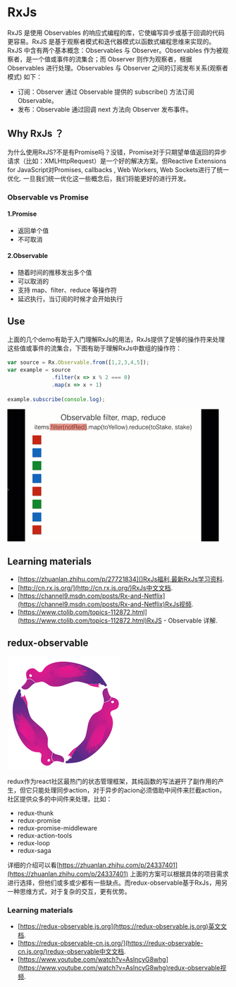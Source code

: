 # RxJs

RxJS 是使用 Observables 的响应式编程的库，它使编写异步或基于回调的代码更容易。RxJS 是基于观察者模式和迭代器模式以函数式编程思维来实现的。
RxJS 中含有两个基本概念：Observables 与 Observer。Observables 作为被观察者，是一个值或事件的流集合；而 Observer 则作为观察者，根据 Observables 
进行处理。Observables 与 Observer 之间的订阅发布关系(观察者模式) 如下：

- 订阅：Observer 通过 Observable 提供的 subscribe() 方法订阅 Observable。
- 发布：Observable 通过回调 next 方法向 Observer 发布事件。

## Why RxJs ？

为什么使用RxJS?不是有Promise吗？没错，Promise对于只期望单值返回的异步请求（比如：XMLHttpRequest）是一个好的解决方案。但Reactive Extensions for JavaScript对Promises, callbacks , Web Workers, Web Sockets进行了统一优化. 一旦我们统一优化这一些概念后，我们将能更好的进行开发。

### Observable vs Promise

#### 1.Promise

- 返回单个值
- 不可取消
  
#### 2.Observable

- 随着时间的推移发出多个值
- 可以取消的
- 支持 map、filter、reduce 等操作符
- 延迟执行，当订阅的时候才会开始执行

## Use

上面的几个demo有助于入门理解RxJs的用法，RxJs提供了足够的操作符来处理这些值或事件的流集合，下图有助于理解RxJs中数组的操作符：

```js
var source = Rx.Observable.from([1,2,3,4,5]);
var example = source
              .filter(x => x % 2 === 0)
              .map(x => x + 1)

example.subscribe(console.log);
```

![img](https://github.com/ozil-110/RxJs/blob/master/observable-operator.gif)

## Learning materials

- [https://zhuanlan.zhihu.com/p/27721834]()RxJs福利,最新RxJs学习资料.
- [http://cn.rx.js.org/](http://cn.rx.js.org/)RxJs中文文档.
- [https://channel9.msdn.com/posts/Rx-and-Netflix](https://channel9.msdn.com/posts/Rx-and-Netflix)RxJs视频.
- [https://www.ctolib.com/topics-112872.html](https://www.ctolib.com/topics-112872.html)RxJS - Observable 详解.

## redux-observable

![img](https://github.com/ozil-110/RxJs/blob/master/logo-small.gif)

redux作为react社区最热门的状态管理框架，其纯函数的写法避开了副作用的产生，但它只能处理同步action，对于异步的acion必须借助中间件来拦截action，社区提供众多的中间件来处理，比如：

- redux-thunk
- redux-promise
- redux-promise-middleware
- redux-action-tools
- redux-loop
- redux-saga

详细的介绍可以看[https://zhuanlan.zhihu.com/p/24337401](https://zhuanlan.zhihu.com/p/24337401)
上面的方案可以根据具体的项目需求进行选择，但他们或多或少都有一些缺点。而redux-observable基于RxJs，用另一种思维方式，对于复杂的交互，更有优势。

### Learning materials

- [https://redux-observable.js.org](https://redux-observable.js.org)英文文档.
- [https://redux-observable-cn.js.org/](https://redux-observable-cn.js.org/)redux-observable中文文档.
- [https://www.youtube.com/watch?v=AslncyG8whg](https://www.youtube.com/watch?v=AslncyG8whg)redux-observable视频.
